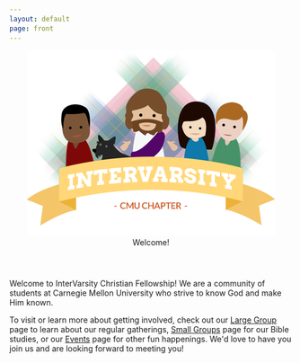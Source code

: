 ```yaml
---
layout: default
page: front
---
```

  <article class="frontpage">
    <header>
      <img src="images/welcome_image.png" />
      <div>Welcome!</div>
    </header>
    <p>
    Welcome to InterVarsity Christian Fellowship! We are a community of students at Carnegie Mellon University who strive to know God and make Him known.
    </p>
    <!--
    <p>
    In conjunction with CMU's Inter-Fellowship Association, we have
    many events going on during orientation week which you may want
    to check out! Head over to IFA's
    <a href="http://www.christatcmu.com/">website</a>
    to see them all.
    </p>
    -->
    <p>
    To visit or learn more about getting involved, check out our <a href="largegroup.html">Large Group</a> page to learn about our regular gatherings, <a href="smallgroups.html">Small Groups</a> page for our Bible studies, or our <a href="events.html">Events</a> page for other fun happenings. We'd love to have you join us and are looking forward to meeting you!
    </p>
    <!--<p>
    If you're a graduate student, you may want to investigate
    <a href="https://www.andrew.cmu.edu/org/GCF/">GCF</a>,
    InterVarsity's chapter specifically for you.
    </p>-->
  </article>
